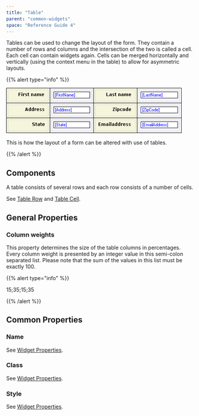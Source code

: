```yaml
---
title: "Table"
parent: "common-widgets"
space: "Reference Guide 4"
---
```

Tables can be used to change the layout of the form. They contain a number of rows and columns and the intersection of the two is called a cell. Each cell can contain widgets again. Cells can be merged horizontally and vertically (using the context menu in the table) to allow for asymmetric layouts.

{{% alert type="info" %}}

![](attachments/819203/917524.png)

This is how the layout of a form can be altered with use of tables.

{{% /alert %}}

## Components

A table consists of several rows and each row consists of a number of cells.

See [Table Row](table-row) and [Table Cell](table-cell).

## General Properties

### Column weights

This property determines the size of the table columns in percentages. Every column weight is presented by an integer value in this semi-colon separated list. Please note that the sum of the values in this list must be exactly 100.

{{% alert type="info" %}}

15;35;15;35

{{% /alert %}}

## Common Properties

### Name

See [Widget Properties](widget-properties).

### Class

See [Widget Properties](widget-properties).

### Style

See [Widget Properties](widget-properties).

